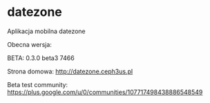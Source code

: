 # datezone
Aplikacja mobilna datezone

Obecna wersja:

BETA:  0.3.0 beta3 7466

Strona domowa:
http://datezone.ceph3us.pl

Beta test community:
https://plus.google.com/u/0/communities/107717498438886548549
